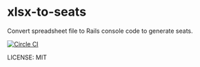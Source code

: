 xlsx-to-seats
=============

Convert spreadsheet file to Rails console code to generate seats.

[![Circle CI](https://circleci.com/gh/caiguanhao/xlsx-to-seats.svg?style=svg)](https://circleci.com/gh/caiguanhao/xlsx-to-seats)

LICENSE: MIT
